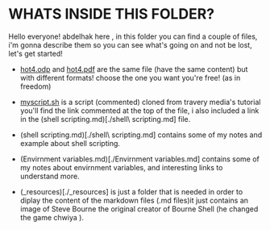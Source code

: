 # WHATS INSIDE THIS FOLDER?

Hello everyone! abdelhak here ,
in this folder you can find a couple of files, i'm gonna describe them so you can see what's going on and not be lost, let's get started!

- [hot4.odp](./hot4.odp) and [hot4.pdf](./hot4.pdf) are the same file (have the same content) but with different formats! choose the one you want you're free! (as in freedom)

- [myscript.sh](./myscript.sh) is a script (commented) cloned from travery media's tutorial you'll find the link commented at the top of the file, i also included a link in the (shell scripting.md)[./shell\ scripting.md] file.

- (shell scripting.md)[./shell\ scripting.md] contains some of my notes and example about shell scripting.

- (Envirnment variables.md)[./Envirnment variables.md] contains some of my notes about envirnment variables, and interesting links to understand more.

- (_resources)[./_resources] is just a folder that is needed in order to diplay the content of the markdown files (.md files)it just contains an image of Steve Bourne the original creator of Bourne Shell (he changed the game chwiya ).
